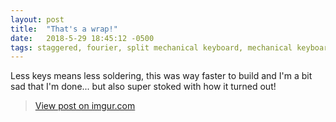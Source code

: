 ```yaml
---
layout: post
title:  "That's a wrap!"
date:   2018-5-29 18:45:12 -0500
tags: staggered, fourier, split mechanical keyboard, mechanical keyboard
---
```


Less keys means less soldering, this was way faster to build and I'm a bit sad that I'm done... but also super stoked with how it turned out!

<blockquote class="imgur-embed-pub" lang="en" data-id="a/cDjCv4Z"><a href="//imgur.com/a/cDjCv4Z">View post on imgur.com</a></blockquote><script async src="//s.imgur.com/min/embed.js" charset="utf-8"></script>